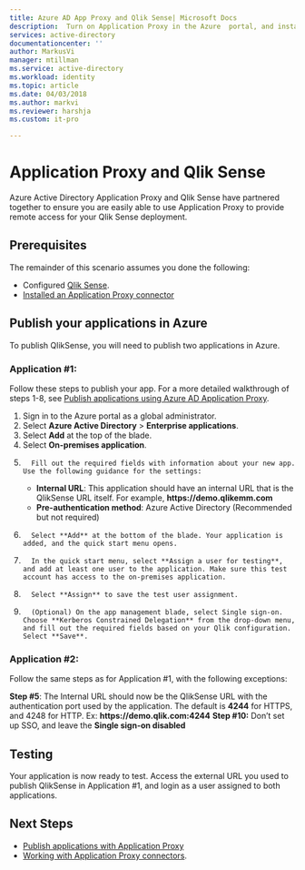 ```yaml
---
title: Azure AD App Proxy and Qlik Sense| Microsoft Docs
description:  Turn on Application Proxy in the Azure  portal, and install the Connectors for the reverse proxy.
services: active-directory
documentationcenter: ''
author: MarkusVi
manager: mtillman
ms.service: active-directory
ms.workload: identity
ms.topic: article
ms.date: 04/03/2018
ms.author: markvi
ms.reviewer: harshja
ms.custom: it-pro

---
```

# Application Proxy and Qlik Sense 
Azure Active Directory Application Proxy and Qlik Sense have partnered together to ensure you are easily able to use Application Proxy to provide remote access for your Qlik Sense deployment.  

## Prerequisites 
The remainder of this scenario assumes you done the following:
 
- Configured [Qlik Sense](https://community.qlik.com/docs/DOC-19822). 
- [Installed an Application Proxy connector](active-directory-application-proxy-enable.md#install-and-register-a-connector) 
 
## Publish your applications in Azure 
To publish QlikSense, you will need to publish two applications in Azure.  

### Application #1: 
Follow these steps to publish your app. For a more detailed walkthrough of steps 1-8, see [Publish applications using Azure AD Application Proxy](application-proxy-publish-azure-portal.md). 


1. Sign in to the Azure portal as a global administrator. 
2. Select **Azure Active Directory** > **Enterprise applications**. 
3. Select **Add** at the top of the blade. 
4. Select **On-premises application**. 
5.       Fill out the required fields with information about your new app. Use the following guidance for the settings: 
	- **Internal URL**: This application should have an internal URL that is the QlikSense URL itself. For example, **https&#58;//demo.qlikemm.com** 
	- **Pre-authentication method**: Azure Active Directory (Recommended but not required) 
1.       Select **Add** at the bottom of the blade. Your application is added, and the quick start menu opens. 
2.       In the quick start menu, select **Assign a user for testing**, and add at least one user to the application. Make sure this test account has access to the on-premises application. 
3.       Select **Assign** to save the test user assignment. 
4.       (Optional) On the app management blade, select Single sign-on. Choose **Kerberos Constrained Delegation** from the drop-down menu, and fill out the required fields based on your Qlik configuration. Select **Save**. 

### Application #2: 
Follow the same steps as for Application #1, with the following exceptions: 

**Step #5**: The Internal URL should now be the QlikSense URL with the authentication port used by the application. The default is **4244** for HTTPS, and 4248 for HTTP. Ex: **https&#58;//demo.qlik.com:4244** 
**Step #10:** Don’t set up SSO, and leave the **Single sign-on disabled**
 
 
## Testing 
Your application is now ready to test. Access the external URL you used to publish QlikSense in Application #1, and login as a user assigned to both applications.  

## Next Steps

- [Publish applications with Application Proxy](application-proxy-publish-azure-portal.md)
- [Working with Application Proxy connectors](active-directory-application-proxy-connectors-azure-portal.md).
